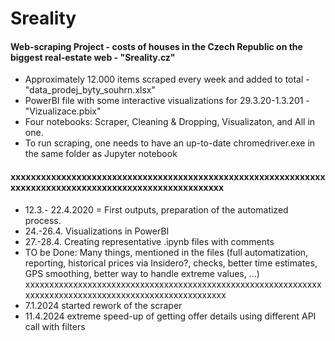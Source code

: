 # Sreality
#### Web-scraping Project - costs of houses in the Czech Republic on the biggest real-estate web - "Sreality.cz"
* Approximately 12.000 items scraped every week and added to total - "data_prodej_byty_souhrn.xlsx"
* PowerBI file with some interactive visualizations for 29.3.20-1.3.201 - "Vizualizace.pbix"
* Four notebooks: Scraper, Cleaning & Dropping, Visualizaton, and All in one.
* To run scraping, one needs to have an up-to-date chromedriver.exe in the same folder as Jupyter notebook
#### xxxxxxxxxxxxxxxxxxxxxxxxxxxxxxxxxxxxxxxxxxxxxxxxxxxxxxxxxxxxxxxxxxxxxxxxxxxxxxxxxxxxxxxxxxxxxxxxxxxxxxxx
* 12.3.- 22.4.2020 = First outputs, preparation of the automatized process.
* 24.-26.4. Visualizations in PowerBI
* 27.-28.4. Creating representative .ipynb files with comments
* TO be Done: Many things, mentioned in the files (full automatization, reporting, historical prices via Insidero?, checks, better time estimates, GPS smoothing, better way to handle extreme values, ...)
xxxxxxxxxxxxxxxxxxxxxxxxxxxxxxxxxxxxxxxxxxxxxxxxxxxxxxxxxxxxxxxxxxxxxxxxxxxxxxxxxxxxxxxxxxxxxxxxxxxxxxxx
* 7.1.2024 started rework of the scraper
* 11.4.2024 extreme speed-up of getting offer details using different API call with filters
